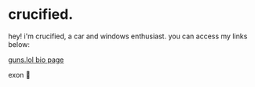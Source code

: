 # crucified.
hey! i'm crucified, a car and windows enthusiast. you can access my links below:

[guns.lol bio page](guns.lol/.vnn6)



exon 👀
